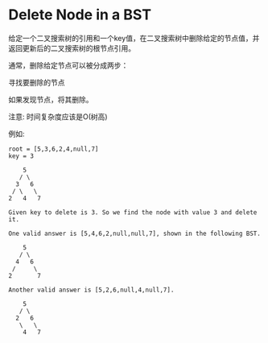 # Delete Node in a BST

给定一个二叉搜索树的引用和一个key值，在二叉搜索树中删除给定的节点值，并返回更新后的二叉搜索树的根节点引用。

通常，删除给定节点可以被分成两步：

寻找要删除的节点

如果发现节点，将其删除。

注意: 时间复杂度应该是O(树高)

例如:

```
root = [5,3,6,2,4,null,7]
key = 3

    5
   / \
  3   6
 / \   \
2   4   7

Given key to delete is 3. So we find the node with value 3 and delete it.

One valid answer is [5,4,6,2,null,null,7], shown in the following BST.

    5
   / \
  4   6
 /     \
2       7

Another valid answer is [5,2,6,null,4,null,7].

    5
   / \
  2   6
   \   \
    4   7
```